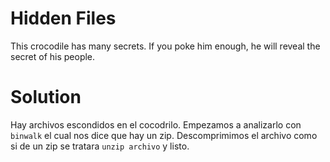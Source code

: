 # Hidden Files
This crocodile has many secrets. If you poke him enough, he will reveal the secret of his people.

# Solution
Hay archivos escondidos en el cocodrilo. Empezamos a analizarlo con `binwalk` el cual nos dice que hay un zip. Descomprimimos el archivo como si de un zip se tratara `unzip archivo` y listo.
